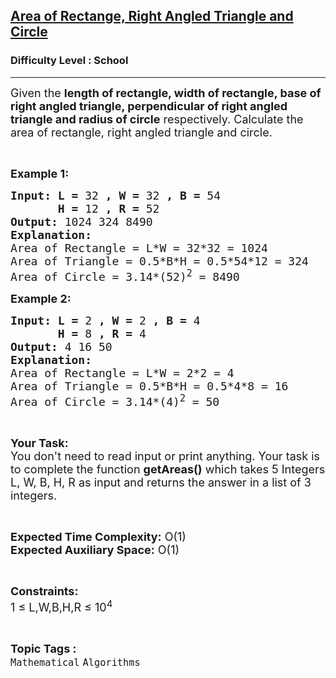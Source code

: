 <h2><a href="https://practice.geeksforgeeks.org/problems/area-of-rectange-right-angled-triangle-and-circle2600/1">Area of Rectange, Right Angled Triangle and Circle</a></h2><h3>Difficulty Level : School</h3><hr><div class="problems_problem_content__Xm_eO"><p><span style="font-size:18px">Given the <strong>length of rectangle, width of rectangle, base of right angled triangle, perpendicular of right angled triangle and radius of circle</strong> respectively. Calculate the area of rectangle, right angled triangle and circle.</span></p>

<p>&nbsp;</p>

<p><span style="font-size:18px"><strong>Example 1:</strong></span></p>

<pre><span style="font-size:18px"><strong>Input: L = </strong>32<strong> , W = </strong>32<strong> , B = </strong>54<strong> 
       H = </strong>12<strong> , R = </strong>52
<strong>Output: </strong>1024 324 8490 
<strong>Explanation:</strong>
Area of Rectangle = L*W = 32*32 = 1024
Area of Triangle = 0.5*B*H = 0.5*54*12 = 324
Area of Circle = 3.14*(52)<sup>2</sup> = 8490</span></pre>

<p><span style="font-size:18px"><strong>Example 2:</strong></span></p>

<pre><span style="font-size:18px"><strong>Input: L = </strong>2<strong> , W = </strong>2<strong> , B = </strong>4<strong> 
       H = </strong>8<strong> , R = </strong>4
<strong>Output: </strong>4 16 50
<strong>Explanation:</strong>
Area of Rectangle = L*W = 2*2 = 4
Area of Triangle = 0.5*B*H = 0.5*4*8 = 16
Area of Circle = 3.14*(4)<sup>2</sup> = 50</span></pre>

<p>&nbsp;</p>

<p><span style="font-size:18px"><strong>Your Task:</strong><br>
You don't need to read input or print anything. Your task is to complete the function <strong>getAreas()</strong> which takes 5 Integers L, W, B, H, R as input and returns the answer in a list of 3 integers.</span></p>

<p>&nbsp;</p>

<p><span style="font-size:18px"><strong>Expected Time Complexity:</strong> O(1)<br>
<strong>Expected Auxiliary Space:</strong> O(1)</span></p>

<p>&nbsp;</p>

<p><span style="font-size:18px"><strong>Constraints:</strong></span><br>
<span style="font-size:18px">1 ≤ L,W,B,H,R ≤ 10<sup>4</sup></span></p>
</div><br><p><span style=font-size:18px><strong>Topic Tags : </strong><br><code>Mathematical</code>&nbsp;<code>Algorithms</code>&nbsp;